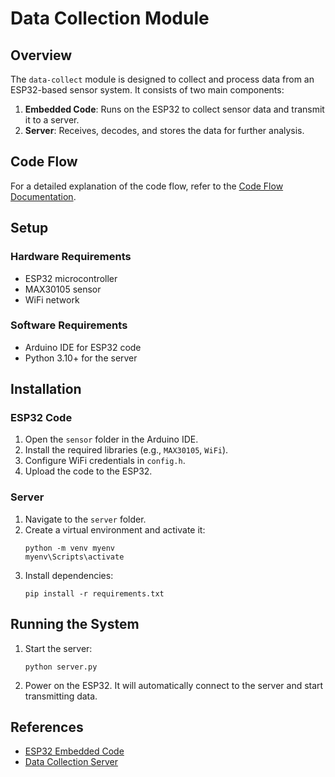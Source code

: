 # Data Collection Module

## Overview

The `data-collect` module is designed to collect and process data from an ESP32-based sensor system. It consists of two main components:

1. **Embedded Code**: Runs on the ESP32 to collect sensor data and transmit it to a server.
2. **Server**: Receives, decodes, and stores the data for further analysis.

## Code Flow

For a detailed explanation of the code flow, refer to the [Code Flow Documentation](./docs/code_flow.md).

## Setup

### Hardware Requirements

-   ESP32 microcontroller
-   MAX30105 sensor
-   WiFi network

### Software Requirements

-   Arduino IDE for ESP32 code
-   Python 3.10+ for the server

## Installation

### ESP32 Code

1. Open the `sensor` folder in the Arduino IDE.
2. Install the required libraries (e.g., `MAX30105`, `WiFi`).
3. Configure WiFi credentials in `config.h`.
4. Upload the code to the ESP32.

### Server

1. Navigate to the `server` folder.
2. Create a virtual environment and activate it:
    ```
    python -m venv myenv
    myenv\Scripts\activate
    ```
3. Install dependencies:
    ```
    pip install -r requirements.txt
    ```

## Running the System

1. Start the server:
    ```
    python server.py
    ```
2. Power on the ESP32. It will automatically connect to the server and start transmitting data.

## References

-   [ESP32 Embedded Code](./sensor/README.MD)
-   [Data Collection Server](./server/README.MD)
